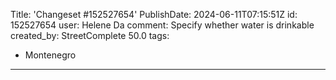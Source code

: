 Title: 'Changeset #152527654'
PublishDate: 2024-06-11T07:15:51Z
id: 152527654
user: Helene Da
comment: Specify whether water is drinkable
created_by: StreetComplete 50.0
tags:
- Montenegro

---
